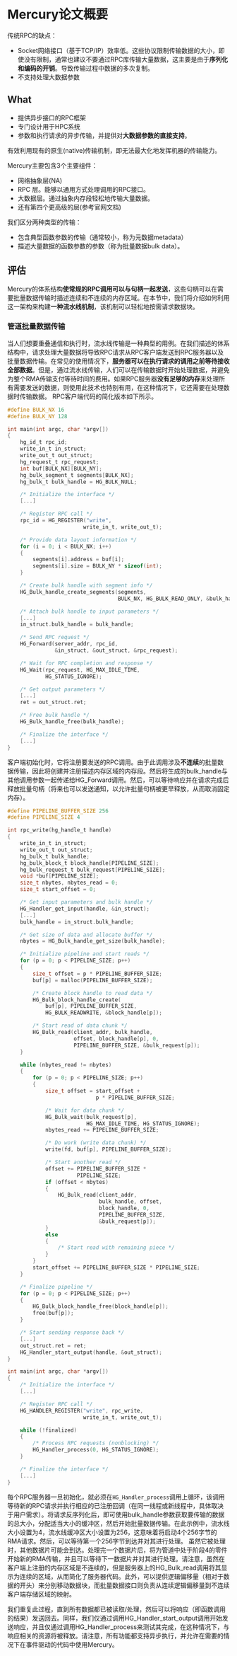 # Mercury论文概要

传统RPC的缺点：

- Socket网络接口（基于TCP/IP）效率低。这些协议限制传输数据的大小，即使没有限制，通常也建议不要通过RPC库传输大量数据，这主要是由于**序列化和编码的开销**。导致传输过程中数据的多次复制。
- 不支持处理大数据参数

## What

- 提供异步接口的RPC框架
- 专门设计用于HPC系统
- 参数和执行请求的异步传输，并提供对**大数据参数的直接支持**。

有效利用现有的原生(native)传输机制，即无法最大化地发挥机器的传输能力。

Mercury主要包含3个主要组件：

- 网络抽象层(NA)
- RPC 层。能够以通用方式处理调用的RPC接口。
- 大数据层。通过抽象内存段轻松地传输大量数据。
- 还有第四个更高级的层(参考官网文档)

我们区分两种类型的传输：

- 包含典型函数参数的传输（通常较小，称为元数据metadata）
- 描述大量数据的函数参数的参数（称为批量数据bulk data）。

## 评估

Mercury的体系结构**使常规的RPC调用可以与句柄一起发送**，这些句柄可以在需要批量数据传输时描述连续和不连续的内存区域。在本节中，我们将介绍如何利用这一架构来构建**一种流水线机制**，该机制可以轻松地按需请求数据块。

### 管道批量数据传输

当人们想要重叠通信和执行时，流水线传输是一种典型的用例。在我们描述的体系结构中，请求处理大量数据将导致RPC请求从RPC客户端发送到RPC服务器以及批量数据传输。在常见的使用情况下，**服务器可以在执行请求的调用之前等待接收全部数据**。但是，通过流水线传输，人们可以在传输数据时开始处理数据，并避免为整个RMA传输支付等待时间的费用。如果RPC服务器**没有足够的内存**来处理所有需要发送的数据，则使用此技术也特别有用，在这种情况下，它还需要在处理数据时传输数据。 RPC客户端代码的简化版本如下所示。

```c
#define BULK_NX 16
#define BULK_NY 128

int main(int argc, char *argv[])
{
    hg_id_t rpc_id;
    write_in_t in_struct;
    write_out_t out_struct;
    hg_request_t rpc_request;
    int buf[BULK_NX][BULK_NY];
    hg_bulk_segment_t segments[BULK_NX];
    hg_bulk_t bulk_handle = HG_BULK_NULL;

    /* Initialize the interface */
    [...]

    /* Register RPC call */
    rpc_id = HG_REGISTER("write",
                        write_in_t, write_out_t);

    /* Provide data layout information */
    for (i = 0; i < BULK_NX; i++)
    {
        segments[i].address = buf[i];
        segments[i].size = BULK_NY * sizeof(int);
    }

    /* Create bulk handle with segment info */
    HG_Bulk_handle_create_segments(segments,
                                   BULK_NX, HG_BULK_READ_ONLY, &bulk_handle);

    /* Attach bulk handle to input parameters */
    [...]
    in_struct.bulk_handle = bulk_handle;

    /* Send RPC request */
    HG_Forward(server_addr, rpc_id,
               &in_struct, &out_struct, &rpc_request);

    /* Wait for RPC completion and response */
    HG_Wait(rpc_request, HG_MAX_IDLE_TIME,
            HG_STATUS_IGNORE);

    /* Get output parameters */
    [...]
    ret = out_struct.ret;

    /* Free bulk handle */
    HG_Bulk_handle_free(bulk_handle);

    /* Finalize the interface */
    [...]
}
```

客户端初始化时，它将注册要发送的RPC调用。由于此调用涉及**不连续**的批量数据传输，因此将创建并注册描述内存区域的内存段。然后将生成的bulk_handle与其他调用参数一起传递给HG_Forward调用。然后，可以等待响应并在请求完成后释放批量句柄（将来也可以发送通知，以允许批量句柄被更早释放，从而取消固定内存）。

```c
#define PIPELINE_BUFFER_SIZE 256
#define PIPELINE_SIZE 4

int rpc_write(hg_handle_t handle)
{
    write_in_t in_struct;
    write_out_t out_struct;
    hg_bulk_t bulk_handle;
    hg_bulk_block_t block_handle[PIPELINE_SIZE];
    hg_bulk_request_t bulk_request[PIPELINE_SIZE];
    void *buf[PIPELINE_SIZE];
    size_t nbytes, nbytes_read = 0;
    size_t start_offset = 0;

    /* Get input parameters and bulk handle */
    HG_Handler_get_input(handle, &in_struct);
    [...]
    bulk_handle = in_struct.bulk_handle;

    /* Get size of data and allocate buffer */
    nbytes = HG_Bulk_handle_get_size(bulk_handle);

    /* Initialize pipeline and start reads */
    for (p = 0; p < PIPELINE_SIZE; p++)
    {
        size_t offset = p * PIPELINE_BUFFER_SIZE;
        buf[p] = malloc(PIPELINE_BUFFER_SIZE);

        /* Create block handle to read data */
        HG_Bulk_block_handle_create(
            buf[p], PIPELINE_BUFFER_SIZE,
            HG_BULK_READWRITE, &block_handle[p]);

        /* Start read of data chunk */
        HG_Bulk_read(client_addr, bulk_handle,
                     offset, block_handle[p], 0,
                     PIPELINE_BUFFER_SIZE, &bulk_request[p]);
    }

    while (nbytes_read != nbytes)
    {
        for (p = 0; p < PIPELINE_SIZE; p++)
        {
            size_t offset = start_offset +
                            p * PIPELINE_BUFFER_SIZE;

            /* Wait for data chunk */
            HG_Bulk_wait(bulk_request[p],
                         HG_MAX_IDLE_TIME, HG_STATUS_IGNORE);
            nbytes_read += PIPELINE_BUFFER_SIZE;

            /* Do work (write data chunk) */
            write(fd, buf[p], PIPELINE_BUFFER_SIZE);

            /* Start another read */
            offset += PIPELINE_BUFFER_SIZE *
                      PIPELINE_SIZE;
            if (offset < nbytes)
            {
                HG_Bulk_read(client_addr,
                             bulk_handle, offset,
                             block_handle, 0,
                             PIPELINE_BUFFER_SIZE,
                             &bulk_request[p]);
            }
            else
            {
                /* Start read with remaining piece */
            }
        }
        start_offset += PIPELINE_BUFFER_SIZE * PIPELINE_SIZE;
    }

    /* Finalize pipeline */
    for (p = 0; p < PIPELINE_SIZE; p++)
    {
        HG_Bulk_block_handle_free(block_handle[p]);
        free(buf[p]);
    }

    /* Start sending response back */
    [...]
    out_struct.ret = ret;
    HG_Handler_start_output(handle, &out_struct);
}

int main(int argc, char *argv[])
{
    /* Initialize the interface */
    [...]

    /* Register RPC call */
    HG_HANDLER_REGISTER("write", rpc_write,
                        write_in_t, write_out_t);

    while (!finalized)
    {
        /* Process RPC requests (nonblocking) */
        HG_Handler_process(0, HG_STATUS_IGNORE);
    }

    /* Finalize the interface */
    [...]
}
```

每个RPC服务器一旦初始化，就必须在`HG_Handler_process`调用上循环，该调用等待新的RPC请求并执行相应的已注册回调（在同一线程或新线程中，具体取决于用户需求）。将请求反序列化后，即可使用bulk_handle参数获取要传输的数据的总大小，分配适当大小的缓冲区，然后开始批量数据传输。在此示例中，流水线大小设置为4，流水线缓冲区大小设置为256，这意味着将启动4个256字节的RMA请求。然后，可以等待第一个256字节到达并对其进行处理。
虽然它被处理时，其他数据片可能会到达。处理完一个数据片后，将为管道中处于阶段4的零件开始新的RMA传输，并且可以等待下一数据片并对其进行处理。请注意，虽然在客户端上注册的内存区域是不连续的，但是服务器上的HG_Bulk_read调用将其显示为连续的区域，从而简化了服务器代码。此外，可以提供逻辑偏移量（相对于数据的开头）来分别移动数据块，而批量数据接口则负责从连续逻辑偏移量到不连续客户端存储区域的映射。

我们重复此过程，直到所有数据都已被读取/处理，然后可以将响应（即函数调用的结果）发送回去。同样，我们仅通过调用HG_Handler_start_output调用开始发送响应，并且仅通过调用HG_Handler_process来测试其完成，在这种情况下，与响应相关的资源将被释放。请注意，所有功能都支持异步执行，并允许在需要的情况下在事件驱动的代码中使用Mercury。

